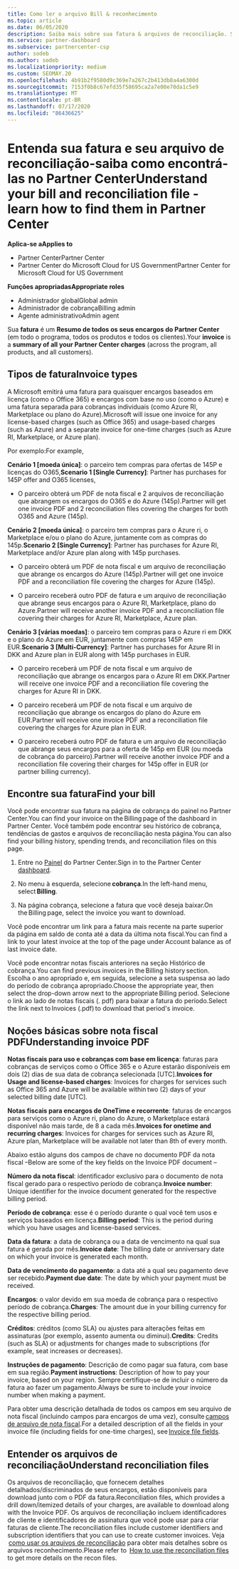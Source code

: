 ```yaml
---
title: Como ler o arquivo Bill & reconhecimento
ms.topic: article
ms.date: 06/05/2020
description: Saiba mais sobre sua fatura & arquivos de reconciliação. Sua fatura mostra cobranças do Partner Center entre o programa, os produtos e os clientes por esse período mensal.
ms.service: partner-dashboard
ms.subservice: partnercenter-csp
author: sodeb
ms.author: sodeb
ms.localizationpriority: medium
ms.custom: SEOMAY.20
ms.openlocfilehash: 4b91b2f9580d9c369e7a267c2b413db8a4a6300d
ms.sourcegitcommit: 7153f0b8c67efd35f58695ca2a7e00e70da1c5e9
ms.translationtype: MT
ms.contentlocale: pt-BR
ms.lasthandoff: 07/17/2020
ms.locfileid: "86436625"
---
```

# <a name="understand-your-bill-and-reconciliation-file---learn-how-to-find-them-in-partner-center"></a><span data-ttu-id="33a1f-104">Entenda sua fatura e seu arquivo de reconciliação-saiba como encontrá-las no Partner Center</span><span class="sxs-lookup"><span data-stu-id="33a1f-104">Understand your bill and reconciliation file - learn how to find them in Partner Center</span></span>

<span data-ttu-id="33a1f-105">**Aplica-se a**</span><span class="sxs-lookup"><span data-stu-id="33a1f-105">**Applies to**</span></span>

- <span data-ttu-id="33a1f-106">Partner Center</span><span class="sxs-lookup"><span data-stu-id="33a1f-106">Partner Center</span></span>
- <span data-ttu-id="33a1f-107">Partner Center do Microsoft Cloud for US Government</span><span class="sxs-lookup"><span data-stu-id="33a1f-107">Partner Center for Microsoft Cloud for US Government</span></span>

<span data-ttu-id="33a1f-108">**Funções apropriadas**</span><span class="sxs-lookup"><span data-stu-id="33a1f-108">**Appropriate roles**</span></span>

- <span data-ttu-id="33a1f-109">Administrador global</span><span class="sxs-lookup"><span data-stu-id="33a1f-109">Global admin</span></span>
- <span data-ttu-id="33a1f-110">Administrador de cobrança</span><span class="sxs-lookup"><span data-stu-id="33a1f-110">Billing admin</span></span>
- <span data-ttu-id="33a1f-111">Agente administrativo</span><span class="sxs-lookup"><span data-stu-id="33a1f-111">Admin agent</span></span>


<span data-ttu-id="33a1f-112">Sua **fatura** é um **Resumo de todos os seus encargos do Partner Center** (em todo o programa, todos os produtos e todos os clientes).</span><span class="sxs-lookup"><span data-stu-id="33a1f-112">Your **invoice** is a **summary of all your Partner Center charges** (across the program, all products, and all customers).</span></span> 

## <a name="invoice-types"></a><span data-ttu-id="33a1f-113">Tipos de fatura</span><span class="sxs-lookup"><span data-stu-id="33a1f-113">Invoice types</span></span>

<span data-ttu-id="33a1f-114">A Microsoft emitirá uma fatura para quaisquer encargos baseados em licença (como o Office 365) e encargos com base no uso (como o Azure) e uma fatura separada para cobranças individuais (como Azure RI, Marketplace ou plano do Azure).</span><span class="sxs-lookup"><span data-stu-id="33a1f-114">Microsoft will issue one invoice for any license-based charges (such as Office 365) and usage-based charges (such as Azure) and a separate invoice for one-time charges (such as Azure RI, Marketplace, or Azure plan).</span></span>

<span data-ttu-id="33a1f-115">Por exemplo:</span><span class="sxs-lookup"><span data-stu-id="33a1f-115">For example,</span></span>  

<span data-ttu-id="33a1f-116">**Cenário 1 [moeda única]**: o parceiro tem compras para ofertas de 145P e licenças do O365,</span><span class="sxs-lookup"><span data-stu-id="33a1f-116">**Scenario 1 [Single Currency]**: Partner has purchases for 145P offer and O365 licenses,</span></span>  

- <span data-ttu-id="33a1f-117">O parceiro obterá um PDF de nota fiscal e 2 arquivos de reconciliação que abrangem os encargos do O365 e do Azure (145p).</span><span class="sxs-lookup"><span data-stu-id="33a1f-117">Partner will get one invoice PDF and 2 reconciliation files covering the charges for both O365 and Azure (145p).</span></span>  

<span data-ttu-id="33a1f-118">**Cenário 2 [moeda única]**: o parceiro tem compras para o Azure ri, o Marketplace e/ou o plano do Azure, juntamente com as compras do 145p.</span><span class="sxs-lookup"><span data-stu-id="33a1f-118">**Scenario 2 [Single Currency]**: Partner has purchases for Azure RI, Marketplace and/or Azure plan along with 145p purchases.</span></span>

- <span data-ttu-id="33a1f-119">O parceiro obterá um PDF de nota fiscal e um arquivo de reconciliação que abrange os encargos do Azure (145p).</span><span class="sxs-lookup"><span data-stu-id="33a1f-119">Partner will get one invoice PDF and a reconciliation file covering the charges for Azure (145p).</span></span> 

- <span data-ttu-id="33a1f-120">O parceiro receberá outro PDF de fatura e um arquivo de reconciliação que abrange seus encargos para o Azure RI, Marketplace, plano do Azure.</span><span class="sxs-lookup"><span data-stu-id="33a1f-120">Partner will receive another invoice PDF and a reconciliation file covering their charges for Azure RI, Marketplace, Azure plan.</span></span> 

<span data-ttu-id="33a1f-121">**Cenário 3 [várias moedas]**: o parceiro tem compras para o Azure ri em DKK e o plano do Azure em EUR, juntamente com compras 145P em EUR.</span><span class="sxs-lookup"><span data-stu-id="33a1f-121">**Scenario 3 [Multi-Currency]**: Partner has purchases for Azure RI in DKK and Azure plan in EUR along with 145p purchases in EUR.</span></span>

- <span data-ttu-id="33a1f-122">O parceiro receberá um PDF de nota fiscal e um arquivo de reconciliação que abrange os encargos para o Azure RI em DKK.</span><span class="sxs-lookup"><span data-stu-id="33a1f-122">Partner will receive one invoice PDF and a reconciliation file covering the charges for Azure RI in DKK.</span></span> 

- <span data-ttu-id="33a1f-123">O parceiro receberá um PDF de nota fiscal e um arquivo de reconciliação que abrange os encargos do plano do Azure em EUR.</span><span class="sxs-lookup"><span data-stu-id="33a1f-123">Partner will receive one invoice PDF and a reconciliation file covering the charges for Azure plan in EUR.</span></span> 

- <span data-ttu-id="33a1f-124">O parceiro receberá outro PDF de fatura e um arquivo de reconciliação que abrange seus encargos para a oferta de 145p em EUR (ou moeda de cobrança do parceiro).</span><span class="sxs-lookup"><span data-stu-id="33a1f-124">Partner will receive another invoice PDF and a reconciliation file covering their charges for 145p offer in EUR (or partner billing currency).</span></span> 

## <a name="find-your-bill"></a><span data-ttu-id="33a1f-125">Encontre sua fatura</span><span class="sxs-lookup"><span data-stu-id="33a1f-125">Find your bill</span></span> 

<span data-ttu-id="33a1f-126">Você pode encontrar sua fatura na página de cobrança do painel no Partner Center.</span><span class="sxs-lookup"><span data-stu-id="33a1f-126">You can find your invoice on the Billing page of the dashboard in Partner Center.</span></span> <span data-ttu-id="33a1f-127">Você também pode encontrar seu histórico de cobrança, tendências de gastos e arquivos de reconciliação nesta página.</span><span class="sxs-lookup"><span data-stu-id="33a1f-127">You can also find your billing history, spending trends, and reconciliation files on this page.</span></span> 

1. <span data-ttu-id="33a1f-128">Entre no [Painel](https://partner.microsoft.com/dashboard/home) do Partner Center.</span><span class="sxs-lookup"><span data-stu-id="33a1f-128">Sign in to the Partner Center [dashboard](https://partner.microsoft.com/dashboard/home).</span></span> 

2. <span data-ttu-id="33a1f-129">No menu à esquerda, selecione **cobrança**.</span><span class="sxs-lookup"><span data-stu-id="33a1f-129">In the left-hand menu, select **Billing**.</span></span> 

3. <span data-ttu-id="33a1f-130">Na página cobrança, selecione a fatura que você deseja baixar.</span><span class="sxs-lookup"><span data-stu-id="33a1f-130">On the Billing page, select the invoice you want to download.</span></span> 

<span data-ttu-id="33a1f-131">Você pode encontrar um link para a fatura mais recente na parte superior da página em saldo de conta até a data da última nota fiscal.</span><span class="sxs-lookup"><span data-stu-id="33a1f-131">You can find a link to your latest invoice at the top of the page under Account balance as of last invoice date.</span></span> 

<span data-ttu-id="33a1f-132">Você pode encontrar notas fiscais anteriores na seção Histórico de cobrança.</span><span class="sxs-lookup"><span data-stu-id="33a1f-132">You can find previous invoices in the Billing history section.</span></span> <span data-ttu-id="33a1f-133">Escolha o ano apropriado e, em seguida, selecione a seta suspensa ao lado do período de cobrança apropriado.</span><span class="sxs-lookup"><span data-stu-id="33a1f-133">Choose the appropriate year, then select the drop-down arrow next to the appropriate Billing period.</span></span> <span data-ttu-id="33a1f-134">Selecione o link ao lado de notas fiscais (. pdf) para baixar a fatura do período.</span><span class="sxs-lookup"><span data-stu-id="33a1f-134">Select the link next to Invoices (.pdf) to download that period's invoice.</span></span> 

## <a name="understanding-invoice-pdf"></a><span data-ttu-id="33a1f-135">Noções básicas sobre nota fiscal PDF</span><span class="sxs-lookup"><span data-stu-id="33a1f-135">Understanding invoice PDF</span></span> 

<span data-ttu-id="33a1f-136">**Notas fiscais para uso e cobranças com base em licença**: faturas para cobranças de serviços como o Office 365 e o Azure estarão disponíveis em dois (2) dias de sua data de cobrança selecionada [UTC].</span><span class="sxs-lookup"><span data-stu-id="33a1f-136">**Invoices for Usage and license-based charges**: Invoices for charges for services such as Office 365 and Azure will be available within two (2) days of your selected billing date [UTC].</span></span>  

<span data-ttu-id="33a1f-137">**Notas fiscais para encargos de OneTime e recorrente**: faturas de encargos para serviços como o Azure ri, plano do Azure, o Marketplace estará disponível não mais tarde, de 8 a cada mês.</span><span class="sxs-lookup"><span data-stu-id="33a1f-137">**Invoices for onetime and recurring charges**: Invoices for charges for services such as Azure RI, Azure plan, Marketplace will be available not later than 8th of every month.</span></span>  

<span data-ttu-id="33a1f-138">Abaixo estão alguns dos campos de chave no documento PDF da nota fiscal –</span><span class="sxs-lookup"><span data-stu-id="33a1f-138">Below are some of the key fields on the Invoice PDF document –</span></span>

<span data-ttu-id="33a1f-139">**Número da nota fiscal**: identificador exclusivo para o documento de nota fiscal gerado para o respectivo período de cobrança.</span><span class="sxs-lookup"><span data-stu-id="33a1f-139">**Invoice number**: Unique identifier for the invoice document generated for the respective billing period.</span></span> 

<span data-ttu-id="33a1f-140">**Período de cobrança**: esse é o período durante o qual você tem usos e serviços baseados em licença.</span><span class="sxs-lookup"><span data-stu-id="33a1f-140">**Billing period**: This is the period during which you have usages and license-based services.</span></span> 

<span data-ttu-id="33a1f-141">**Data da fatura**: a data de cobrança ou a data de vencimento na qual sua fatura é gerada por mês.</span><span class="sxs-lookup"><span data-stu-id="33a1f-141">**Invoice date**: The billing date or anniversary date on which your invoice is generated each month.</span></span> 

<span data-ttu-id="33a1f-142">**Data de vencimento do pagamento**: a data até a qual seu pagamento deve ser recebido.</span><span class="sxs-lookup"><span data-stu-id="33a1f-142">**Payment due date**: The date by which your payment must be received.</span></span> 

<span data-ttu-id="33a1f-143">**Encargos**: o valor devido em sua moeda de cobrança para o respectivo período de cobrança.</span><span class="sxs-lookup"><span data-stu-id="33a1f-143">**Charges**: The amount due in your billing currency for the respective billing period.</span></span> 

<span data-ttu-id="33a1f-144">**Créditos**: créditos (como SLA) ou ajustes para alterações feitas em assinaturas (por exemplo, assento aumenta ou diminui).</span><span class="sxs-lookup"><span data-stu-id="33a1f-144">**Credits**: Credits (such as SLA) or adjustments for changes made to subscriptions (for example, seat increases or decreases).</span></span> 

<span data-ttu-id="33a1f-145">**Instruções de pagamento**: Descrição de como pagar sua fatura, com base em sua região.</span><span class="sxs-lookup"><span data-stu-id="33a1f-145">**Payment instructions**: Description of how to pay your invoice, based on your region.</span></span> <span data-ttu-id="33a1f-146">Sempre certifique-se de incluir o número da fatura ao fazer um pagamento.</span><span class="sxs-lookup"><span data-stu-id="33a1f-146">Always be sure to include your invoice number when making a payment.</span></span> 

<span data-ttu-id="33a1f-147">Para obter uma descrição detalhada de todos os campos em seu arquivo de nota fiscal (incluindo campos para encargos de uma vez), consulte [campos de arquivo de nota fiscal](invoice-file.md).</span><span class="sxs-lookup"><span data-stu-id="33a1f-147">For a detailed description of all the fields in your invoice file (including fields for one-time charges), see [Invoice file fields](invoice-file.md).</span></span> 

## <a name="understand-reconciliation-files"></a><span data-ttu-id="33a1f-148">Entender os arquivos de reconciliação</span><span class="sxs-lookup"><span data-stu-id="33a1f-148">Understand reconciliation files</span></span>

 <span data-ttu-id="33a1f-149">Os arquivos de reconciliação, que fornecem detalhes detalhados/discriminados de seus encargos, estão disponíveis para download junto com o PDF da fatura.</span><span class="sxs-lookup"><span data-stu-id="33a1f-149">Reconciliation files, which provides a drill down/itemized details of your charges, are available to download along with the Invoice PDF.</span></span> <span data-ttu-id="33a1f-150">Os arquivos de reconciliação incluem identificadores de cliente e identificadores de assinatura que você pode usar para criar faturas de cliente.</span><span class="sxs-lookup"><span data-stu-id="33a1f-150">The reconciliation files include customer identifiers and subscription identifiers that you can use to create customer invoices.</span></span> <span data-ttu-id="33a1f-151">Veja  [como usar os arquivos de reconciliação](use-the-reconciliation-files.md) para obter mais detalhes sobre os arquivos reconhecimento.</span><span class="sxs-lookup"><span data-stu-id="33a1f-151">Please refer to  [How to use the reconciliation files](use-the-reconciliation-files.md) to get more details on the recon files.</span></span> 
